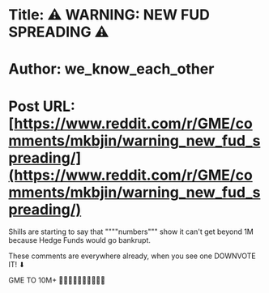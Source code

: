 # Title: ⚠ WARNING: NEW FUD SPREADING ⚠
# Author: we_know_each_other
# Post URL: [https://www.reddit.com/r/GME/comments/mkbjin/warning_new_fud_spreading/](https://www.reddit.com/r/GME/comments/mkbjin/warning_new_fud_spreading/)


Shills are starting to say that """"numbers""" show it can't get beyond 1M because Hedge Funds would go bankrupt.

These comments are everywhere already, when you see one DOWNVOTE IT! ⬇

GME TO 10M+ 🚀🚀🚀🚀🚀🚀🚀💎🙌🦍